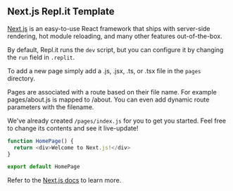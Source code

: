 ## Next.js Repl.it Template

[Next.js](https://nextjs.org/) is an easy-to-use React framework that ships with server-side rendering, hot module reloading, and many other features out-of-the-box. 

By default, Repl.it runs the `dev` script, but you can configure it by changing the `run` field in `.replit`.

To add a new page simply add a .js, .jsx, .ts, or .tsx file in the `pages` directory.

Pages are associated with a route based on their file name. For example pages/about.js is mapped to /about. You can even add dynamic route parameters with the filename.

We've already created `/pages/index.js` for you to get you started. Feel free to change its contents and see it live-update!

```javascript
function HomePage() {
  return <div>Welcome to Next.js!</div>
}

export default HomePage
```

Refer to the [Next.js docs](https://nextjs.org/docs/getting-started) to learn more.